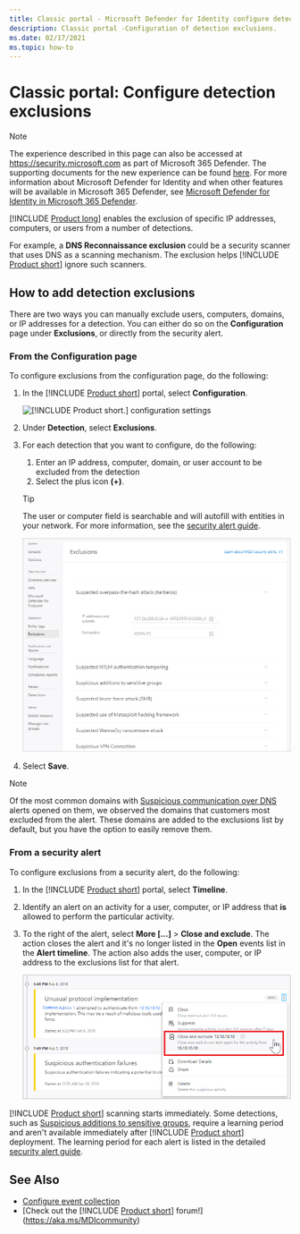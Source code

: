 ```yaml
---
title: Classic portal - Microsoft Defender for Identity configure detection exclusions
description: Classic portal -Configuration of detection exclusions.
ms.date: 02/17/2021
ms.topic: how-to
---
```


# Classic portal: Configure detection exclusions

> [!NOTE]
> The experience described in this page can also be accessed at <https://security.microsoft.com> as part of Microsoft 365 Defender. The supporting documents for the new experience can be found [here](/microsoft-365/security/defender-identity/exclusions). For more information about Microsoft Defender for Identity and when other features will be available in Microsoft 365 Defender, see [Microsoft Defender for Identity in Microsoft 365 Defender](defender-for-identity-in-microsoft-365-defender.md).

[!INCLUDE [Product long](includes/product-long.md)] enables the exclusion of specific IP addresses, computers, or users from a number of detections.

For example, a **DNS Reconnaissance exclusion** could be a security scanner that uses DNS as a scanning mechanism. The exclusion helps [!INCLUDE [Product short](includes/product-short.md)] ignore such scanners.

## How to add detection exclusions

There are two ways you can manually exclude users, computers, domains, or IP addresses for a detection. You can either do so on the **Configuration** page under **Exclusions**, or directly from the security alert.

### From the Configuration page

To configure exclusions from the configuration page, do the following:

1. In the [!INCLUDE [Product short](includes/product-short.md)] portal, select **Configuration**.

    ![[!INCLUDE [Product short.](includes/product-short.md)] configuration settings](media/config-menu.png)

1. Under **Detection**, select **Exclusions**.
1. For each detection that you want to configure, do the following:
    1. Enter an IP address, computer, domain, or user account to be excluded from the detection
    1. Select the plus icon **(+)**.

    > [!TIP]
    > The user or computer field is searchable and will autofill with entities in your network. For more information, see the [security alert guide](suspicious-activity-guide.md).

    ![Excluding entities from detections.](media/exclusions.png)

1. Select **Save**.

>[!NOTE]
>Of the most common domains with [Suspicious communication over DNS](exfiltration-alerts.md#suspicious-communication-over-dns-external-id-2031) alerts opened on them, we observed the domains that customers most excluded from the alert. These domains are added to the exclusions list by default, but you have the option to easily remove them.

### From a security alert

To configure exclusions from a security alert, do the following:

1. In the [!INCLUDE [Product short](includes/product-short.md)] portal, select **Timeline**.
1. Identify an alert on an activity for a user, computer, or IP address that **is** allowed to perform the particular activity.

1. To the right of the alert, select **More [...]** > **Close and exclude**. The action closes the alert and it's no longer listed in the **Open** events list in the **Alert timeline**. The action also adds the user, computer, or IP address to the exclusions list for that alert.

    ![Exclude entity.](media/exclude-in-sa.png)

[!INCLUDE [Product short](includes/product-short.md)] scanning starts immediately. Some detections, such as [Suspicious additions to sensitive groups](domain-dominance-alerts.md#suspicious-additions-to-sensitive-groups-external-id-2024), require a learning period and aren't available immediately after [!INCLUDE [Product short](includes/product-short.md)] deployment. The learning period for each alert is listed in the detailed [security alert guide](suspicious-activity-guide.md).

## See Also

- [Configure event collection](configure-event-collection.md)
- [Check out the [!INCLUDE [Product short](includes/product-short.md)] forum!](<https://aka.ms/MDIcommunity>)
